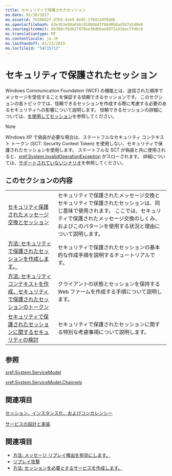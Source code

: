 ```yaml
---
title: セキュリティで保護されたセッション
ms.date: 03/30/2017
ms.assetid: 7b50602f-d7b5-42e9-8e92-1f0413df0d8b
ms.openlocfilehash: 63e363e90a656c918b68d3f86d8b6ad3b7a540e0
ms.sourcegitcommit: 6b308cf6d627d78ee36dbbae8972a310ac7fd6c8
ms.translationtype: MT
ms.contentlocale: ja-JP
ms.lasthandoff: 01/23/2019
ms.locfileid: "54715713"
---
```

# <a name="secure-sessions"></a>セキュリティで保護されたセッション
Windows Communication Foundation (WCF) の機能とは、送信された順序でメッセージを受信することを保証する信頼できるセッションです。 このセクションの各トピックでは、信頼できるセッションを作成する際に考慮する必要のあるセキュリティへの影響について説明します。 信頼できるセッションの詳細については、[を使用してセッション](../../../../docs/framework/wcf/using-sessions.md)を参照してください。  
  
> [!NOTE]
>  Windows XP で偽装が必要な場合は、ステートフルなセキュリティ コンテキスト トークン (SCT: Security Context Token) を使用しない、セキュリティで保護されたセッションを使用します。 ステートフルな SCT が偽装と共に使用されると、<xref:System.InvalidOperationException> がスローされます。 詳細については、[サポートされていないシナリオ](../../../../docs/framework/wcf/feature-details/unsupported-scenarios.md)を参照してください。  
  
## <a name="in-this-section"></a>このセクションの内容  
  
|||  
|-|-|  
|[セキュリティ保護されたメッセージ交換とセッション](../../../../docs/framework/wcf/feature-details/secure-conversations-and-secure-sessions.md)|セキュリティで保護されたメッセージ交換とセキュリティで保護されたセッションは、同じ意味で使用されます。 ここでは、セキュリティで保護されたメッセージ交換のしくみ、およびこのパターンを使用する状況と理由について説明します。|  
|[方法: セキュリティで保護されたセッションを作成します。](../../../../docs/framework/wcf/feature-details/how-to-create-a-secure-session.md)|セキュリティで保護されたセッションの基本的な作成手順を説明するチュートリアルです。|  
|[方法: セキュリティ コンテキストを作成、セキュリティで保護されたセッションのトークン](../../../../docs/framework/wcf/feature-details/how-to-create-a-security-context-token-for-a-secure-session.md)|クライアントの状態とセッションを保持する Web ファームを作成する手順について説明します。|  
|[セキュリティで保護されたセッションに関するセキュリティの検討](../../../../docs/framework/wcf/feature-details/security-considerations-for-secure-sessions.md)|セキュリティで保護されたセッションに関する特別な考慮事項について説明します。|  
  
## <a name="reference"></a>参照  
 <xref:System.ServiceModel>  
  
 <xref:System.ServiceModel.Channels>  
  
## <a name="related-sections"></a>関連項目  
 [セッション、インスタンス化、およびコンカレンシー](../../../../docs/framework/wcf/feature-details/sessions-instancing-and-concurrency.md)  
  
 [サービスの設計と実装](../../../../docs/framework/wcf/designing-and-implementing-services.md)  
  
## <a name="see-also"></a>関連項目
- [方法: メッセージ リプレイ検出を有効にします。](../../../../docs/framework/wcf/feature-details/how-to-enable-message-replay-detection.md)
- [リプレイ攻撃](../../../../docs/framework/wcf/feature-details/replay-attacks.md)
- [方法: セッションを必要とするサービスを作成します。](../../../../docs/framework/wcf/feature-details/how-to-create-a-service-that-requires-sessions.md)
